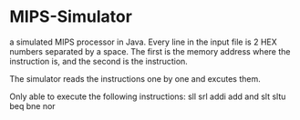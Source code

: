 # MIPS-Simulator
a simulated MIPS processor in Java.
Every line in the input file is 2 HEX numbers separated by a space. The first is the
memory address where the instruction is, and the second is the instruction.

The simulator reads the instructions one by one and excutes them.

Only able to execute the following instructions:
sll srl   addi  add   and
slt sltu  beq   bne   nor
